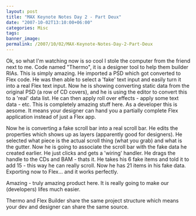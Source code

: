 ```yaml
---
layout: post
title: "MAX Keynote Notes Day 2 - Part Deux"
date: "2007-10-02T13:10:00+06:00"
categories: Misc 
tags: 
banner_image: 
permalink: /2007/10/02/MAX-Keynote-Notes-Day-2-Part-Deux
---
```


Ok, so what I'm watching now is so cool I stole the computer from the friend next to me. Code named "Thermo", it is a designer tool to help them builder RIAs. This is simply amazing. He imported a PSD which got converted to Flex code. He was then able to select a 'fake' text input and easily turn it into a real Flex text input. Now he is showing converting static data from the original PSD (a row of CD  covers), and he is using the editor to convert this to a 'real' data list. He can then apply roll over effects - apply some text data - etc. This is completely amazing stuff here. As a developer this is aesome. It means your designer can hand you a partially complete Flex application instead of just a Flex app. 

Now he is converting a fake scroll bar into a real scroll bar. He edits the properties which shows up as layers (apparently good for designers). He selected what piece is the actual scroll thing (what you grab) and what is the gutter. Now he is going  to associate the scroll bar with the fake data he created earlier. He just clicks and gets a 'wiring' handler. He drags the handle to the CDs and BAM - thats it. He takes his 6 fake items and told it to add 15 - this way he can really scroll. Now he has 21 items in his fake data. Exporting now to Flex... and it works perfectly.

Amazing - truly amazing product here. It is really going to make our (developers) lifes much easier. 

Thermo and Flex Builder share the same project structure which means your dev and designer can share the same source.